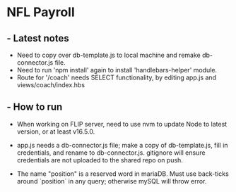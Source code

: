 # NFL Payroll

## - Latest notes
- Need to copy over db-template.js to local machine and remake db-connector.js file.
- Need to run 'npm install' again to install 'handlebars-helper' module.
- Route for '/coach' needs SELECT functionality, by editing app.js and views/coach/index.hbs

## - How to run
- When working on FLIP server, need to use nvm to update Node to latest version, or at least v16.5.0.

- app.js needs a db-connector.js file; make a copy of db-template.js, fill in credentials, and rename to db-connector.js. gitignore will ensure credentials are not uploaded to the shared repo on push.

- The name "position" is a reserved word in mariaDB. Must use back-ticks around \`position\` in any query; otherwise mySQL will throw error.
